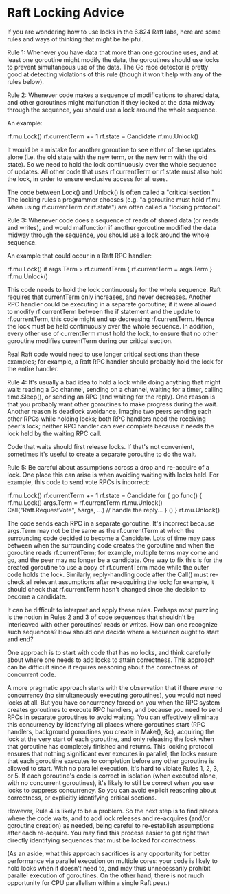 # Raft Locking Advice

If you are wondering how to use locks in the 6.824 Raft labs, here are
some rules and ways of thinking that might be helpful.

Rule 1: Whenever you have data that more than one goroutine uses, and
at least one goroutine might modify the data, the goroutines should
use locks to prevent simultaneous use of the data. The Go race
detector is pretty good at detecting violations of this rule (though
it won't help with any of the rules below).

Rule 2: Whenever code makes a sequence of modifications to shared
data, and other goroutines might malfunction if they looked at the
data midway through the sequence, you should use a lock around the
whole sequence.

An example:

rf.mu.Lock()
rf.currentTerm += 1
rf.state = Candidate
rf.mu.Unlock()

It would be a mistake for another goroutine to see either of these
updates alone (i.e. the old state with the new term, or the new term
with the old state). So we need to hold the lock continuously over the
whole sequence of updates. All other code that uses rf.currentTerm or
rf.state must also hold the lock, in order to ensure exclusive access
for all uses.

The code between Lock() and Unlock() is often called a "critical
section." The locking rules a programmer chooses (e.g. "a goroutine
must hold rf.mu when using rf.currentTerm or rf.state") are often
called a "locking protocol".

Rule 3: Whenever code does a sequence of reads of shared data (or
reads and writes), and would malfunction if another goroutine modified
the data midway through the sequence, you should use a lock around the
whole sequence.

An example that could occur in a Raft RPC handler:

rf.mu.Lock()
if args.Term > rf.currentTerm {
rf.currentTerm = args.Term
}
rf.mu.Unlock()

This code needs to hold the lock continuously for the whole sequence.
Raft requires that currentTerm only increases, and never decreases.
Another RPC handler could be executing in a separate goroutine; if it
were allowed to modify rf.currentTerm between the if statement and the
update to rf.currentTerm, this code might end up decreasing
rf.currentTerm. Hence the lock must be held continuously over the
whole sequence. In addition, every other use of currentTerm must hold
the lock, to ensure that no other goroutine modifies currentTerm
during our critical section.

Real Raft code would need to use longer critical sections than these
examples; for example, a Raft RPC handler should probably hold the
lock for the entire handler.

Rule 4: It's usually a bad idea to hold a lock while doing anything
that might wait: reading a Go channel, sending on a channel, waiting
for a timer, calling time.Sleep(), or sending an RPC (and waiting for the
reply). One reason is that you probably want other goroutines to make
progress during the wait. Another reason is deadlock avoidance. Imagine
two peers sending each other RPCs while holding locks; both RPC
handlers need the receiving peer's lock; neither RPC handler can ever
complete because it needs the lock held by the waiting RPC call.

Code that waits should first release locks. If that's not convenient,
sometimes it's useful to create a separate goroutine to do the wait.

Rule 5: Be careful about assumptions across a drop and re-acquire of a
lock. One place this can arise is when avoiding waiting with locks
held. For example, this code to send vote RPCs is incorrect:

rf.mu.Lock()
rf.currentTerm += 1
rf.state = Candidate
for <each peer> {
go func() {
rf.mu.Lock()
args.Term = rf.currentTerm
rf.mu.Unlock()
Call("Raft.RequestVote", &args, ...)
// handle the reply...
} ()
}
rf.mu.Unlock()

The code sends each RPC in a separate goroutine. It's incorrect
because args.Term may not be the same as the rf.currentTerm at which
the surrounding code decided to become a Candidate. Lots of time may
pass between when the surrounding code creates the goroutine and when
the goroutine reads rf.currentTerm; for example, multiple terms may
come and go, and the peer may no longer be a candidate. One way to fix
this is for the created goroutine to use a copy of rf.currentTerm made
while the outer code holds the lock. Similarly, reply-handling code
after the Call() must re-check all relevant assumptions after
re-acquiring the lock; for example, it should check that
rf.currentTerm hasn't changed since the decision to become a
candidate.

It can be difficult to interpret and apply these rules. Perhaps most
puzzling is the notion in Rules 2 and 3 of code sequences that
shouldn't be interleaved with other goroutines' reads or writes. How
can one recognize such sequences? How should one decide where a
sequence ought to start and end?

One approach is to start with code that has no locks, and think
carefully about where one needs to add locks to attain correctness.
This approach can be difficult since it requires reasoning about the
correctness of concurrent code.

A more pragmatic approach starts with the observation that if there
were no concurrency (no simultaneously executing goroutines), you
would not need locks at all. But you have concurrency forced on you
when the RPC system creates goroutines to execute RPC handlers, and
because you need to send RPCs in separate goroutines to avoid waiting.
You can effectively eliminate this concurrency by identifying all
places where goroutines start (RPC handlers, background goroutines you
create in Make(), &c), acquiring the lock at the very start of each
goroutine, and only releasing the lock when that goroutine has
completely finished and returns. This locking protocol ensures that
nothing significant ever executes in parallel; the locks ensure that
each goroutine executes to completion before any other goroutine is
allowed to start. With no parallel execution, it's hard to violate
Rules 1, 2, 3, or 5. If each goroutine's code is correct in isolation
(when executed alone, with no concurrent goroutines), it's likely to
still be correct when you use locks to suppress concurrency. So you
can avoid explicit reasoning about correctness, or explicitly
identifying critical sections.

However, Rule 4 is likely to be a problem. So the next step is to find
places where the code waits, and to add lock releases and re-acquires
(and/or goroutine creation) as needed, being careful to re-establish
assumptions after each re-acquire. You may find this process easier to
get right than directly identifying sequences that must be locked for
correctness.

(As an aside, what this approach sacrifices is any opportunity for
better performance via parallel execution on multiple cores: your code
is likely to hold locks when it doesn't need to, and may thus
unnecessarily prohibit parallel execution of goroutines. On the other
hand, there is not much opportunity for CPU parallelism within a
single Raft peer.)